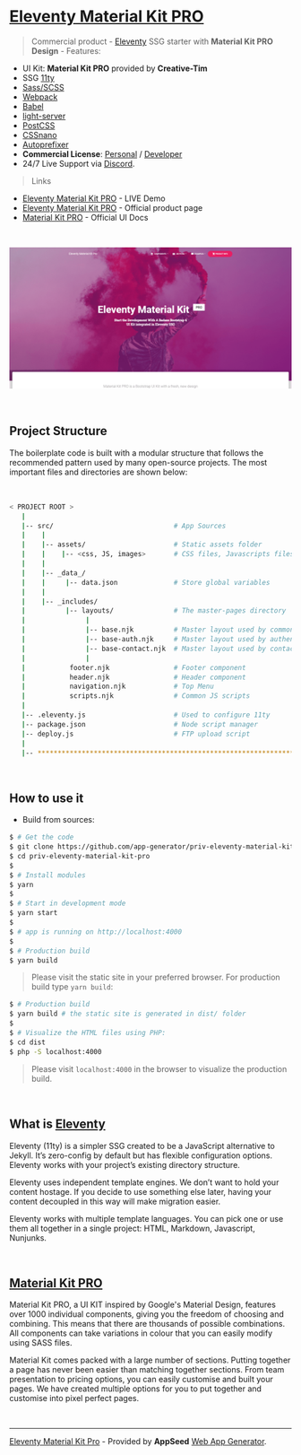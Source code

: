# [Eleventy Material Kit PRO](https://appseed.us/static-site/eleventy-material-kit-pro)

> Commercial product - [Eleventy](https://www.11ty.io/) SSG starter with **Material Kit PRO Design** - Features:

- UI Kit: **Material Kit PRO** provided by **Creative-Tim**
- SSG [11ty](https://www.11ty.io/)
- [Sass/SCSS](https://github.com/sass/node-sass)
- [Webpack](https://webpack.js.org/)
- [Babel](https://babeljs.io/)
- [light-server](https://github.com/txchen/light-server)
- [PostCSS](https://postcss.org/)
- [CSSnano](https://cssnano.co/)
- [Autoprefixer](https://github.com/postcss/autoprefixer)
- **Commercial License**: [Personal](https://github.com/app-generator/license-personal) / [Developer](https://github.com/app-generator/license-developer)
- 24/7 Live Support via [Discord](https://discord.gg/fZC6hup).

> Links

- [Eleventy Material Kit PRO](https://eleventy-material-kit-pro.appseed.us/) - LIVE Demo
- [Eleventy Material Kit PRO](https://appseed.us/static-site/eleventy-material-kit-pro) - Official product page
- [Material Kit PRO](https://demos.creative-tim.com/marketplace/material-kit-pro/docs/2.0/getting-started/introduction.html) - Official UI Docs

<br />

![Eleventy Material Kit PRO - Eleventy SSH starter with Material PRO Design.](https://raw.githubusercontent.com/app-generator/eleventy-material-kit-pro/master/media/eleventy-material-kit-pro-screen.png)

<br />

## Project Structure

The boilerplate code is built with a modular structure that follows the recommended pattern used by many open-source projects. The most important files and  directories are shown below:

<br />

```bash
< PROJECT ROOT >
   |
   |-- src/                              # App Sources
   |    |
   |    |-- assets/                      # Static assets folder
   |    |    |-- <css, JS, images>       # CSS files, Javascripts files
   |    |
   |    |-- _data_/
   |    |     |-- data.json              # Store global variables
   |    |
   |    |-- _includes/
   |          |-- layouts/               # The master-pages directory
   |               |
   |               |-- base.njk          # Master layout used by common pages
   |               |-- base-auth.njk     # Master layout used by authentication pages
   |               |-- base-contact.njk  # Master layout used by contact form
   |               |
   |           footer.njk                # Footer component
   |           header.njk                # Header component
   |           navigation.njk            # Top Menu
   |           scripts.njk               # Common JS scripts
   |
   |-- .eleventy.js                      # Used to configure 11ty
   |-- package.json                      # Node script manager
   |-- deploy.js                         # FTP upload script
   |
   |-- ************************************************************************
```

<br />

## How to use it

- Build from sources:

```bash
$ # Get the code
$ git clone https://github.com/app-generator/priv-eleventy-material-kit-pro.git
$ cd priv-eleventy-material-kit-pro
$ 
$ # Install modules
$ yarn
$ 
$ # Start in development mode
$ yarn start
$ 
$ # app is running on http://localhost:4000
$ 
$ # Production build
$ yarn build
```

> Please visit the static site in your preferred browser. For production build type `yarn build`:

```bash
$ # Production build
$ yarn build # the static site is generated in dist/ folder
$ 
$ # Visualize the HTML files using PHP:
$ cd dist
$ php -S localhost:4000
```

> Please visit `localhost:4000` in the browser to visualize the production build.

<br />

## What is [Eleventy](https://www.11ty.dev/)

Eleventy (11ty) is a simpler SSG created to be a JavaScript alternative to Jekyll. It’s zero-config by default but has flexible configuration options. Eleventy works with your project’s existing directory structure.

Eleventy uses independent template engines. We don’t want to hold your content hostage. If you decide to use something else later, having your content decoupled in this way will make migration easier.

Eleventy works with multiple template languages. You can pick one or use them all together in a single project: HTML, Markdown, Javascript, Nunjunks.

<br />

## [Material Kit PRO](https://www.creative-tim.com/product/material-kit-pro/?ref=appseed)

Material Kit PRO, a UI KIT inspired by Google's Material Design, features over 1000 individual components, giving you the freedom of choosing and combining. This means that there are thousands of possible combinations. All components can take variations in colour that you can easily modify using SASS files.

Material Kit comes packed with a large number of sections. Putting together a page has never been easier than matching together sections. From team presentation to pricing options, you can easily customise and built your pages. We have created multiple options for you to put together and customise into pixel perfect pages.

<br />

---
[Eleventy Material Kit Pro](https://appseed.us/static-site/eleventy-material-kit-pro) - Provided by **AppSeed** [Web App Generator](https://appseed.us/app-generator).
